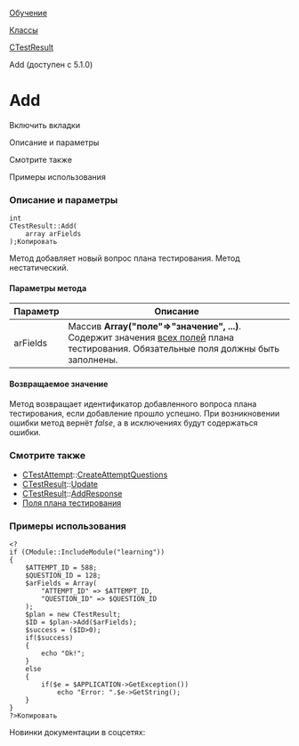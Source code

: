 [Обучение](/api_help/learning/index.php)

[Классы](/api_help/learning/classes/index.php)

[CTestResult](/api_help/learning/classes/ctestresult/index.php)

Add (доступен с 5.1.0)

Add
===

Включить вкладки

Описание и параметры

Смотрите также

Примеры использования

### Описание и параметры

```
int
CTestResult::Add(
	array arFields
);Копировать
```

Метод добавляет новый вопрос плана тестирования. Метод нестатический.

#### Параметры метода

| Параметр | Описание |
| --- | --- |
| arFields | Массив **Array("поле"=>"значение", ...)**. Содержит значения [всех полей](../../fields.php#test_result) плана тестирования. Обязательные поля должны быть заполнены. |

#### Возвращаемое значение

Метод возвращает идентификатор добавленного вопроса плана тестирования, если
добавление прошло успешно. При возникновении ошибки метод вернёт *false*, а
в исключениях будут содержаться ошибки.

### Смотрите также

* [CTestAttempt](../ctestattempt/index.php)::[CreateAttemptQuestions](../ctestattempt/createattemptquestions.php)
* [CTestResult](index.php)::[Update](update.php)
* [CTestResult](index.php)::[AddResponse](addresponse.php)
* [Поля плана тестирования](../../fields.php#test_result)

### Примеры использования

```
<?
if (CModule::IncludeModule("learning"))
{
	$ATTEMPT_ID = 588;
	$QUESTION_ID = 128;
	$arFields = Array(
		"ATTEMPT_ID" => $ATTEMPT_ID,
		"QUESTION_ID" => $QUESTION_ID
	);
	$plan = new CTestResult;
	$ID = $plan->Add($arFields);
	$success = ($ID>0);
	if($success)
	{
		echo "Ok!";
	}
	else
	{
		if($e = $APPLICATION->GetException())
			echo "Error: ".$e->GetString();
	}
}
?>Копировать
```

Новинки документации в соцсетях: